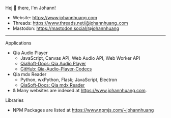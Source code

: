 Hej 👋 there, I'm Johann!

* Website: <https://www.johannhuang.com>
* Threads: <https://www.threads.net/@johannhuang_com>
* Mastodon: <https://mastodon.social/@johannhuang>

---

Applications

* Qia Audio Player
	* JavaScript, Canvas API, Web Audio API, Web Worker API
	* [QiaSoft-Docs: Qia Audio Player](https://docs.qiasoft.de/qia-audio-player/)
	* [GitHub: Qia-Audio-Player-Codecs](https://github.com/johannhuang/Qia-Audio-Player-Codecs)
* Qia mdx Reader
	* Python, wxPython, Flask; JavaScript, Electron
	* [QiaSoft-Docs: Qia mdx Reader](https://docs.qiasoft.de/qia-mdx-reader/)
* & Many websites are indexed at <https://www.johannhuang.com>.

Libraries

* NPM Packages are listed at https://www.npmjs.com/~johannhuang
